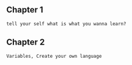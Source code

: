## Chapter 1
    tell your self what is what you wanna learn?

## Chapter 2
    Variables, Create your own language